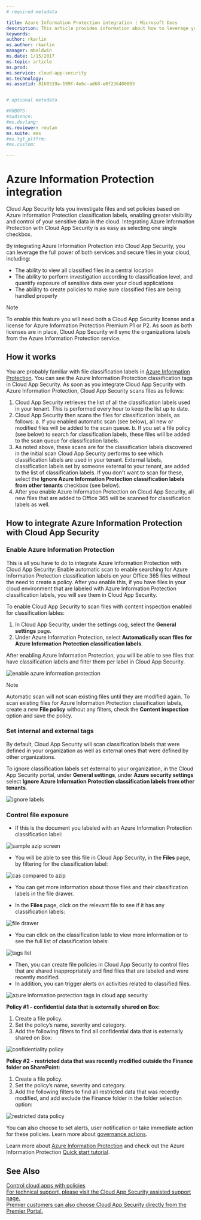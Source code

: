 ```yaml
---
# required metadata

title: Azure Information Protection integration | Microsoft Docs
description: This article provides information about how to leverage your Azure Information Protection tags in Cloud App Security for added control of your organization's cloud app use.
keywords:
author: rkarlin
ms.author: rkarlin
manager: mbaldwin
ms.date: 1/15/2017
ms.topic: article
ms.prod:
ms.service: cloud-app-security
ms.technology:
ms.assetid: 8168319a-199f-4e6c-ad68-e0f236480803


# optional metadata

#ROBOTS:
#audience:
#ms.devlang:
ms.reviewer: reutam
ms.suite: ems
#ms.tgt_pltfrm:
#ms.custom:

---
```


# Azure Information Protection integration

Cloud App Security lets you investigate files and set policies based on Azure Information Protection classification labels, enabling greater visibility and control of your sensitive data in the cloud. Integrating Azure Information Protection with Cloud App Security is as easy as selecting one single checkbox. 

By integrating Azure Information Protection into Cloud App Security, you can leverage the full power of both services and secure files in your cloud, including:
- The ability to view all classified files in a central location
- The ability to perform investigation according to classification level, and quantify exposure of sensitive data over your cloud applications
- The ablility to create policies to make sure classified files are being handled properly

> [!NOTE] 
> To enable this feature you will need both a Cloud App Security license and a license for Azure Information Protection Premium P1 or P2. As soon as both licenses are in place, Cloud App Security will sync the organizations labels from the Azure Information Protection service.

## How it works
You are probably familiar with file classification labels in [Azure Information Protection](https://docs.microsoft.com/information-protection/). You can see the Azure Information Protection classification tags in Cloud App Security. As soon as you integrate Cloud App Security with Azure Information Protection, Cloud App Security scans files as follows:
1. Cloud App Security retrieves the list of all the classification labels used in your tenant. This is performed every hour to keep the list up to date.
2. Cloud App Security then scans the files for classification labels, as follows:
    a. If you enabled automatic scan (see below), all new or modified files will be added to the scan queue.
    b. If you set a file policy (see below) to search for classification labels, these files will be added to the scan queue for classification labels.
3. As noted above, these scans are for the classification labels discovered in the initial scan Cloud App Security performs to see which classification labels are used in your tenant. External labels, classification labels set by someone external to your tenant, are added to the list of classification labels. If you don't want to scan for these, select the **Ignore Azure Information Protection classification labels from other tenants** checkbox (see below).
4. After you enable Azure Information Protection on Cloud App Security, all new files that are added to Office 365 will be scanned for classification labels as well.

## How to integrate Azure Information Protection with Cloud App Security
  
### Enable Azure Information Protection

This is all you have to do to integrate Azure Information Protection with Cloud App Security: Enable automatic scan to enable searching for Azure Information Protection classification labels on your Office 365 files without the need to create a policy. After you enable this, if you have files in your cloud environment that are labeled with Azure Information Protection classification labels, you will see them in Cloud App Security.

To enable Cloud App Security to scan files with content inspection enabled for classification lables:

1. In Cloud App Security, under the settings cog, select the **General settings** page.
2. Under Azure Information Protection, select **Automatically scan files for Azure Information Protection classification labels**. 

After enabling Azure Information Protection, you will be able to see files that have classification labels and filter them per label in Cloud App Security.

 ![enable azure information protection](./media/enable-azip.png)

> [!NOTE] 
> Automatic scan will not scan existing files until they are modified again. To scan existing files for Azure Information Protection classification labels, create a new **File policy** without any filters, check the **Content inspection** option and save the policy.

### Set internal and external tags
By default, Cloud App Security will scan classification labels that were defined in your organization as well as external ones that were defined by other organizations. 

To ignore classification labels set external to your organization, in the Cloud App Security portal, under **General settings**, under **Azure security settings** select **Ignore Azure Information Protection classification labels from other tenants**.
 
![ignore labels](./media/azip-ignore.png)

### Control file exposure
- If this is the document you labeled with an Azure Information Protection classification label:

![sample azip screen](./media/azip-screen.png)

- You will be able to see this file in Cloud App Security, in the **Files** page, by filtering for the classification label:

![cas compared to azip](./media/cas-compared-azip.png)

- You can get more information about those files and their classification labels in the file drawer.

- In the **Files** page, click on the relevant file to see if it has any classification labels:

![file drawer](./media/azip-file-drawer.png)

- You can click on the classification lable to view more information or to see the full list of classification labels:
 
![tags list](./media/azip-tags-list.png)

- Then, you can create file policies in Cloud App Security to control files that are shared inappropriately and find files that are labeled and were recently modified.
- In addition, you can trigger alerts on activities related to classified files.

![azure information protection tags in cloud app security](./media/azip-tags-in-cas.png)

**Policy #1 - confidential data that is externally shared on Box:**

1.	Create a file policy.
2.	Set the policy’s name, severity and category.
3.	Add the following filters to find all confidential data that is externally shared on Box:

![confidentiality policy](./media/azip-confidentiality-policy.png) 

**Policy #2 - restricted data that was recently modified outside the Finance folder on SharePoint:**

1.	Create a file policy.
2.	Set the policy’s name, severity and category.
3.	Add the following filters to find all restricted data that was recently modified, and add exclude the Finance folder in the folder selection option: 
 
![restricted data policy](./media/azip-restricted-data-policy.png) 

You can also choose to set alerts, user notification or take immediate action for these policies.
Learn more about [governance actions](governance-actions.md).

Learn more about [Azure Information Protection](https://docs.microsoft.com/en-us/information-protection/understand-explore/what-is-information-protection) and check out the Azure Information Protection [Quick start tutorial](https://docs.microsoft.com/en-us/information-protection/get-started/infoprotect-quick-start-tutorial).

 
## See Also  
[Control cloud apps with policies](control-cloud-apps-with-policies.md)   
[For technical support, please visit the Cloud App Security assisted support page.](http://support.microsoft.com/oas/default.aspx?prid=16031)   
[Premier customers can also choose Cloud App Security directly from the Premier Portal.](https://premier.microsoft.com/)  
  
  
